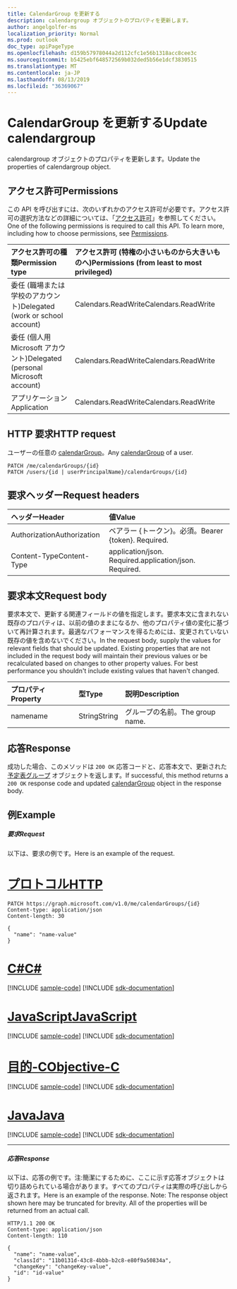 ```yaml
---
title: CalendarGroup を更新する
description: calendargroup オブジェクトのプロパティを更新します。
author: angelgolfer-ms
localization_priority: Normal
ms.prod: outlook
doc_type: apiPageType
ms.openlocfilehash: d159b57978044a2d112cfc1e56b1318acc8cee3c
ms.sourcegitcommit: b5425ebf648572569b032ded5b56e1dcf3830515
ms.translationtype: MT
ms.contentlocale: ja-JP
ms.lasthandoff: 08/13/2019
ms.locfileid: "36369067"
---
```

# <a name="update-calendargroup"></a><span data-ttu-id="ab398-103">CalendarGroup を更新する</span><span class="sxs-lookup"><span data-stu-id="ab398-103">Update calendargroup</span></span>

<span data-ttu-id="ab398-104">calendargroup オブジェクトのプロパティを更新します。</span><span class="sxs-lookup"><span data-stu-id="ab398-104">Update the properties of calendargroup object.</span></span>

## <a name="permissions"></a><span data-ttu-id="ab398-105">アクセス許可</span><span class="sxs-lookup"><span data-stu-id="ab398-105">Permissions</span></span>

<span data-ttu-id="ab398-p101">この API を呼び出すには、次のいずれかのアクセス許可が必要です。アクセス許可の選択方法などの詳細については、「[アクセス許可](/graph/permissions-reference)」を参照してください。</span><span class="sxs-lookup"><span data-stu-id="ab398-p101">One of the following permissions is required to call this API. To learn more, including how to choose permissions, see [Permissions](/graph/permissions-reference).</span></span>

| <span data-ttu-id="ab398-108">アクセス許可の種類</span><span class="sxs-lookup"><span data-stu-id="ab398-108">Permission type</span></span>                        | <span data-ttu-id="ab398-109">アクセス許可 (特権の小さいものから大きいものへ)</span><span class="sxs-lookup"><span data-stu-id="ab398-109">Permissions (from least to most privileged)</span></span> |
| :------------------------------------- | :------------------------------------------ |
| <span data-ttu-id="ab398-110">委任 (職場または学校のアカウント)</span><span class="sxs-lookup"><span data-stu-id="ab398-110">Delegated (work or school account)</span></span>     | <span data-ttu-id="ab398-111">Calendars.ReadWrite</span><span class="sxs-lookup"><span data-stu-id="ab398-111">Calendars.ReadWrite</span></span>                         |
| <span data-ttu-id="ab398-112">委任 (個人用 Microsoft アカウント)</span><span class="sxs-lookup"><span data-stu-id="ab398-112">Delegated (personal Microsoft account)</span></span> | <span data-ttu-id="ab398-113">Calendars.ReadWrite</span><span class="sxs-lookup"><span data-stu-id="ab398-113">Calendars.ReadWrite</span></span>                         |
| <span data-ttu-id="ab398-114">アプリケーション</span><span class="sxs-lookup"><span data-stu-id="ab398-114">Application</span></span>                            | <span data-ttu-id="ab398-115">Calendars.ReadWrite</span><span class="sxs-lookup"><span data-stu-id="ab398-115">Calendars.ReadWrite</span></span>                         |

## <a name="http-request"></a><span data-ttu-id="ab398-116">HTTP 要求</span><span class="sxs-lookup"><span data-stu-id="ab398-116">HTTP request</span></span>

<!-- { "blockType": "ignored" } -->

<span data-ttu-id="ab398-117">ユーザーの任意の [calendarGroup](../resources/calendargroup.md)。</span><span class="sxs-lookup"><span data-stu-id="ab398-117">Any [calendarGroup](../resources/calendargroup.md) of a user.</span></span>

```http
PATCH /me/calendarGroups/{id}
PATCH /users/{id | userPrincipalName}/calendarGroups/{id}
```

## <a name="request-headers"></a><span data-ttu-id="ab398-118">要求ヘッダー</span><span class="sxs-lookup"><span data-stu-id="ab398-118">Request headers</span></span>

| <span data-ttu-id="ab398-119">ヘッダー</span><span class="sxs-lookup"><span data-stu-id="ab398-119">Header</span></span>        | <span data-ttu-id="ab398-120">値</span><span class="sxs-lookup"><span data-stu-id="ab398-120">Value</span></span>                       |
| :------------ | :-------------------------- |
| <span data-ttu-id="ab398-121">Authorization</span><span class="sxs-lookup"><span data-stu-id="ab398-121">Authorization</span></span> | <span data-ttu-id="ab398-p102">ベアラー {トークン}。必須。</span><span class="sxs-lookup"><span data-stu-id="ab398-p102">Bearer {token}. Required.</span></span>   |
| <span data-ttu-id="ab398-124">Content-Type</span><span class="sxs-lookup"><span data-stu-id="ab398-124">Content-Type</span></span>  | <span data-ttu-id="ab398-p103">application/json. Required.</span><span class="sxs-lookup"><span data-stu-id="ab398-p103">application/json. Required.</span></span> |

## <a name="request-body"></a><span data-ttu-id="ab398-127">要求本文</span><span class="sxs-lookup"><span data-stu-id="ab398-127">Request body</span></span>

<span data-ttu-id="ab398-p104">要求本文で、更新する関連フィールドの値を指定します。要求本文に含まれない既存のプロパティは、以前の値のままになるか、他のプロパティ値の変化に基づいて再計算されます。最適なパフォーマンスを得るためには、変更されていない既存の値を含めないでください。</span><span class="sxs-lookup"><span data-stu-id="ab398-p104">In the request body, supply the values for relevant fields that should be updated. Existing properties that are not included in the request body will maintain their previous values or be recalculated based on changes to other property values. For best performance you shouldn't include existing values that haven't changed.</span></span>

| <span data-ttu-id="ab398-131">プロパティ</span><span class="sxs-lookup"><span data-stu-id="ab398-131">Property</span></span> | <span data-ttu-id="ab398-132">型</span><span class="sxs-lookup"><span data-stu-id="ab398-132">Type</span></span>   | <span data-ttu-id="ab398-133">説明</span><span class="sxs-lookup"><span data-stu-id="ab398-133">Description</span></span>     |
| :------- | :----- | :-------------- |
| <span data-ttu-id="ab398-134">name</span><span class="sxs-lookup"><span data-stu-id="ab398-134">name</span></span>     | <span data-ttu-id="ab398-135">String</span><span class="sxs-lookup"><span data-stu-id="ab398-135">String</span></span> | <span data-ttu-id="ab398-136">グループの名前。</span><span class="sxs-lookup"><span data-stu-id="ab398-136">The group name.</span></span> |

## <a name="response"></a><span data-ttu-id="ab398-137">応答</span><span class="sxs-lookup"><span data-stu-id="ab398-137">Response</span></span>

<span data-ttu-id="ab398-138">成功した場合、このメソッドは `200 OK` 応答コードと、応答本文で、更新された[予定表グループ](../resources/calendargroup.md) オブジェクトを返します。</span><span class="sxs-lookup"><span data-stu-id="ab398-138">If successful, this method returns a `200 OK` response code and updated [calendarGroup](../resources/calendargroup.md) object in the response body.</span></span>

## <a name="example"></a><span data-ttu-id="ab398-139">例</span><span class="sxs-lookup"><span data-stu-id="ab398-139">Example</span></span>

##### <a name="request"></a><span data-ttu-id="ab398-140">要求</span><span class="sxs-lookup"><span data-stu-id="ab398-140">Request</span></span>

<span data-ttu-id="ab398-141">以下は、要求の例です。</span><span class="sxs-lookup"><span data-stu-id="ab398-141">Here is an example of the request.</span></span>


# <a name="httptabhttp"></a>[<span data-ttu-id="ab398-142">プロトコル</span><span class="sxs-lookup"><span data-stu-id="ab398-142">HTTP</span></span>](#tab/http)
<!-- {
  "blockType": "request",
  "name": "update_calendargroup"
}-->

```http
PATCH https://graph.microsoft.com/v1.0/me/calendarGroups/{id}
Content-type: application/json
Content-length: 30

{
  "name": "name-value"
}
```
# <a name="ctabcsharp"></a>[<span data-ttu-id="ab398-143">C#</span><span class="sxs-lookup"><span data-stu-id="ab398-143">C#</span></span>](#tab/csharp)
[!INCLUDE [sample-code](../includes/snippets/csharp/update-calendargroup-csharp-snippets.md)]
[!INCLUDE [sdk-documentation](../includes/snippets/snippets-sdk-documentation-link.md)]

# <a name="javascripttabjavascript"></a>[<span data-ttu-id="ab398-144">JavaScript</span><span class="sxs-lookup"><span data-stu-id="ab398-144">JavaScript</span></span>](#tab/javascript)
[!INCLUDE [sample-code](../includes/snippets/javascript/update-calendargroup-javascript-snippets.md)]
[!INCLUDE [sdk-documentation](../includes/snippets/snippets-sdk-documentation-link.md)]

# <a name="objective-ctabobjc"></a>[<span data-ttu-id="ab398-145">目的-C</span><span class="sxs-lookup"><span data-stu-id="ab398-145">Objective-C</span></span>](#tab/objc)
[!INCLUDE [sample-code](../includes/snippets/objc/update-calendargroup-objc-snippets.md)]
[!INCLUDE [sdk-documentation](../includes/snippets/snippets-sdk-documentation-link.md)]

# <a name="javatabjava"></a>[<span data-ttu-id="ab398-146">Java</span><span class="sxs-lookup"><span data-stu-id="ab398-146">Java</span></span>](#tab/java)
[!INCLUDE [sample-code](../includes/snippets/java/update-calendargroup-java-snippets.md)]
[!INCLUDE [sdk-documentation](../includes/snippets/snippets-sdk-documentation-link.md)]

---


##### <a name="response"></a><span data-ttu-id="ab398-147">応答</span><span class="sxs-lookup"><span data-stu-id="ab398-147">Response</span></span>

<span data-ttu-id="ab398-p105">以下は、応答の例です。注:簡潔にするために、ここに示す応答オブジェクトは切り詰められている場合があります。すべてのプロパティは実際の呼び出しから返されます。</span><span class="sxs-lookup"><span data-stu-id="ab398-p105">Here is an example of the response. Note: The response object shown here may be truncated for brevity. All of the properties will be returned from an actual call.</span></span>

<!-- {
  "blockType": "response",
  "truncated": true,
  "@odata.type": "microsoft.graph.calendarGroup"
} -->

```http
HTTP/1.1 200 OK
Content-type: application/json
Content-length: 110

{
  "name": "name-value",
  "classId": "11b0131d-43c8-4bbb-b2c8-e80f9a50834a",
  "changeKey": "changeKey-value",
  "id": "id-value"
}
```

<!-- uuid: 8fcb5dbc-d5aa-4681-8e31-b001d5168d79
2015-10-25 14:57:30 UTC -->

<!-- {
  "type": "#page.annotation",
  "description": "Update calendargroup",
  "keywords": "",
  "section": "documentation",
  "tocPath": "",
  "suppressions": [
  ]
}-->
